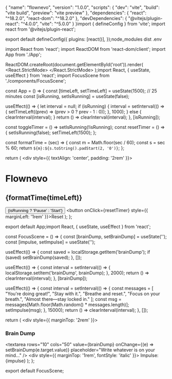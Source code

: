 {
  "name": "flownevo",
  "version": "1.0.0",
  "scripts": {
    "dev": "vite",
    "build": "vite build",
    "preview": "vite preview"
  },
  "dependencies": {
    "react": "^18.2.0",
    "react-dom": "^18.2.0"
  },
  "devDependencies": {
    "@vitejs/plugin-react": "^4.0.0",
    "vite": "^5.0.0"
  }
}import { defineConfig } from 'vite';
import react from '@vitejs/plugin-react';

export default defineConfig({
  plugins: [react()],
});node_modules
dist
.env<!DOCTYPE html>
<html lang="en">
  <head>
    <meta charset="UTF-8" />
    <meta name="viewport" content="width=device-width, initial-scale=1.0"/>
    <title>Flownevo</title>
  </head>
  <body>
    <div id="root"></div>
    <script type="module" src="/src/main.jsx"></script>
  </body>
</html>import React from 'react';
import ReactDOM from 'react-dom/client';
import App from './App';

ReactDOM.createRoot(document.getElementById('root')).render(
  <React.StrictMode>
    <App />
  </React.StrictMode>
);import React, { useState, useEffect } from 'react';
import FocusScene from './components/FocusScene';

const App = () => {
  const [timeLeft, setTimeLeft] = useState(1500); // 25 minutes
  const [isRunning, setIsRunning] = useState(false);

  useEffect(() => {
    let interval = null;
    if (isRunning) {
      interval = setInterval(() => {
        setTimeLeft((prev) => (prev > 0 ? prev - 1 : 0));
      }, 1000);
    } else {
      clearInterval(interval);
    }
    return () => clearInterval(interval);
  }, [isRunning]);

  const toggleTimer = () => setIsRunning(!isRunning);
  const resetTimer = () => {
    setIsRunning(false);
    setTimeLeft(1500);
  };

  const formatTime = (sec) => {
    const m = Math.floor(sec / 60);
    const s = sec % 60;
    return `${m}:${s.toString().padStart(2, '0')}`;
  };

  return (
    <div style={{ textAlign: 'center', padding: '2rem' }}>
      <h1>Flownevo</h1>
      <h2>{formatTime(timeLeft)}</h2>
      <button onClick={toggleTimer}>{isRunning ? 'Pause' : 'Start'}</button>
      <button onClick={resetTimer} style={{ marginLeft: '1rem' }}>Reset</button>
      <FocusScene />
    </div>
  );
};

export default App;import React, { useState, useEffect } from 'react';

const FocusScene = () => {
  const [brainDump, setBrainDump] = useState('');
  const [impulse, setImpulse] = useState('');

  useEffect(() => {
    const saved = localStorage.getItem('brainDump');
    if (saved) setBrainDump(saved);
  }, []);

  useEffect(() => {
    const interval = setInterval(() => {
      localStorage.setItem('brainDump', brainDump);
    }, 2000);
    return () => clearInterval(interval);
  }, [brainDump]);

  useEffect(() => {
    const interval = setInterval(() => {
      const messages = [
        "You're doing great!",
        "Stay with it.",
        "Breathe and reset.",
        "Focus on your breath.",
        "Almost there—stay locked in."
      ];
      const msg = messages[Math.floor(Math.random() * messages.length)];
      setImpulse(msg);
    }, 15000);
    return () => clearInterval(interval);
  }, []);

  return (
    <div style={{ marginTop: '2rem' }}>
      <h3>Brain Dump</h3>
      <textarea
        rows="10"
        cols="50"
        value={brainDump}
        onChange={(e) => setBrainDump(e.target.value)}
        placeholder="Write whatever is on your mind..."
      />
      <div style={{ marginTop: '1rem', fontStyle: 'italic' }}>
        Impulse: {impulse}
      </div>
    </div>
  );
};

export default FocusScene;